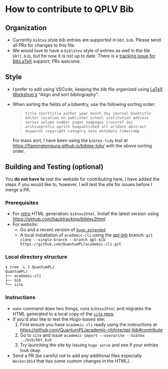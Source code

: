 # How to contribute to QPLV Bib

## Organization
- Currently `bibtex` style bib entries are supported in `bbt.bib`. Please send all PRs for changes to this file.
- We would love to have a `biblatex` style of entries as well in the file `bblt.bib`, but for now it is not up to date. There is a [tracking issue for BibLaTeX](https://github.com/QuantumPL/bib/issues/6) support; PRs welcome.

## Style
- I prefer to edit using VSCode, keeping the bib file organized using [LaTeX Workshop's](https://marketplace.visualstudio.com/items?itemName=James-Yu.latex-workshop) "Align and sort bibliography".
- When sorting the fields of a bibentry, use the following sorting order:
  > `title shorttitle author year month day journal booktitle editor location on publisher school institution address series volume number pages numpages crossref doi archiveprefix eprint howpublished url urldate abstract keywords copyright category note metadata timestamp` 

  For mass sort, I have been using the `bibtex-tidy` tool at https://flamingtempura.github.io/bibtex-tidy/ with the above sorting order.

## Building and Testing (optional)
You **do not have to** test the website for contributing here, I have added the steps if you would like to, however. I will test the site for issues before I merge a PR.

### Prerequisites
- For [retro](https://quantumpl.github.io/bib/retro/bbt.html) HTML generation: `bibtex2html`. Install the latest version using https://github.com/backtracking/bibtex2html
- For website:
  - Go and a recent version of [`hugo_extended`](https://github.com/gohugoio/hugo/releases)
  - A local installation of `academic-cli` using the [qpl-bib](https://github.com/QuantumPL/academic-cli/tree/qpl-bib) branch:
   `git clone --single-branch --branch qpl-bib https://github.com/QuantumPL/academic-cli.git`

### Local directory structure
```
$ tree -L 1 QuantumPL/
QuantumPL/
├── academic-cli
├── bib
└── site
```

### Instructions
- `make` command does two things, runs `bibtex2html` and migrates the HTML generated to a local copy of the [`site` repo](https://github.com/QuantumPL/site).
- If you'd also like to test the Hugo-based site:
  1. First ensure you have `academic-cli` ready using the instructions at https://github.com/QuantumPL/academic-cli/tree/qpl-bib#contribute
  2. Go to `site` and issue `academic import --overwrite --bibtex ../bib/bbt.bib`
  3. Try launching the site by issuing `hugo serve` and see if your entries look okay.
- Send a PR (be careful not to add any additional files especially `Wecker2014` that has some custom changes in the HTML).
